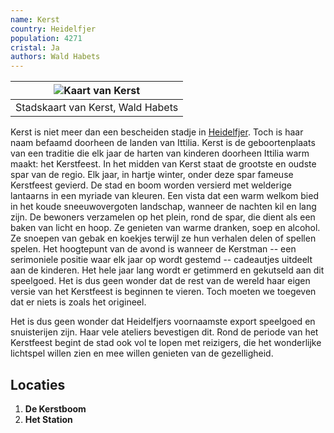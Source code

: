 ```yaml
---
name: Kerst
country: Heidelfjer
population: 4271
cristal: Ja
authors: Wald Habets
---
```


|![Kaart van Kerst](/static/img/wiki/kerst.png)|
|---|
|Stadskaart van Kerst, Wald Habets|

Kerst is niet meer dan een bescheiden stadje in [Heidelfjer](/wiki/geopolitics/heidelfjer). Toch is haar naam befaamd doorheen de landen van Ittilia. Kerst is de geboortenplaats van een traditie die elk jaar de harten van kinderen doorheen Ittilia warm maakt: het Kerstfeest. In het midden van Kerst staat de grootste en oudste spar van de regio. Elk jaar, in hartje winter, onder deze spar fameuse Kerstfeest gevierd. De stad en boom worden versierd met welderige lantaarns in een myriade van kleuren. Een vista dat een warm welkom bied in het koude sneeuwovergoten landschap, wanneer de nachten kil en lang zijn. De bewoners verzamelen op het plein, rond de spar, die dient als een baken van licht en hoop. Ze genieten van warme dranken, soep en alcohol. Ze snoepen van gebak en koekjes terwijl ze hun verhalen delen of spellen spelen. Het hoogtepunt van de avond is wanneer de Kerstman -- een serimoniele positie waar elk jaar op wordt gestemd -- cadeautjes uitdeelt aan de kinderen. Het hele jaar lang wordt er getimmerd en gekutseld aan dit speelgoed. Het is dus geen wonder dat de rest van de wereld haar eigen versie van het Kerstfeest is beginnen te vieren. Toch moeten we toegeven dat er niets is zoals het origineel.

Het is dus geen wonder dat Heidelfjers voornaamste export speelgoed en snuisterijen zijn. Haar vele ateliers bevestigen dit. Rond de periode van het Kerstfeest begint de stad ook vol te lopen met reizigers, die het wonderlijke lichtspel willen zien en mee willen genieten van de gezelligheid.

## Locaties

1. **De Kerstboom**
2. **Het Station**